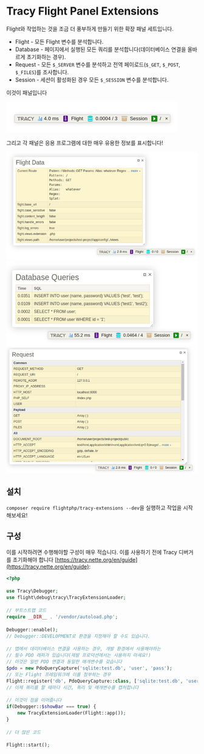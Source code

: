 Tracy Flight Panel Extensions
=====

Flight와 작업하는 것을 조금 더 풍부하게 만들기 위한 확장 패널 세트입니다.

- Flight - 모든 Flight 변수를 분석합니다.
- Database - 페이지에서 실행된 모든 쿼리를 분석합니다(데이터베이스 연결을 올바르게 초기화하는 경우).
- Request - 모든 `$_SERVER` 변수를 분석하고 전역 페이로드(`$_GET`, `$_POST`, `$_FILES`)를 조사합니다.
- Session - 세션이 활성화된 경우 모든 `$_SESSION` 변수를 분석합니다.

이것이 패널입니다

![Flight Bar](https://raw.githubusercontent.com/flightphp/tracy-extensions/master/flight-tracy-bar.png)

그리고 각 패널은 응용 프로그램에 대한 매우 유용한 정보를 표시합니다!

![Flight Data](https://raw.githubusercontent.com/flightphp/tracy-extensions/master/flight-var-data.png)
![Flight Database](https://raw.githubusercontent.com/flightphp/tracy-extensions/master/flight-db.png)
![Flight Request](https://raw.githubusercontent.com/flightphp/tracy-extensions/master/flight-request.png)

설치
-------
`composer require flightphp/tracy-extensions --dev`을 실행하고 작업을 시작해보세요!

구성
-------
이를 시작하려면 수행해야할 구성이 매우 적습니다. 이를 사용하기 전에 Tracy 디버거를 초기화해야 합니다 [https://tracy.nette.org/en/guide](https://tracy.nette.org/en/guide):

```php
<?php

use Tracy\Debugger;
use flight\debug\tracy\TracyExtensionLoader;

// 부트스트랩 코드
require __DIR__ . '/vendor/autoload.php';

Debugger::enable();
// Debugger::DEVELOPMENT로 환경을 지정해야 할 수도 있습니다.

// 앱에서 데이터베이스 연결을 사용하는 경우, 개발 환경에서 사용해야하는 
// 필수 PDO 래퍼가 있습니다(제발 프로덕션에서는 사용하지 마세요!)
// 이것은 일반 PDO 연결과 동일한 매개변수를 갖습니다
$pdo = new PdoQueryCapture('sqlite:test.db', 'user', 'pass');
// 또는 Flight 프레임워크에 이를 첨부하는 경우
Flight::register('db', PdoQueryCapture::class, ['sqlite:test.db', 'user', 'pass']);
// 이제 쿼리를 할 때마다 시간, 쿼리 및 매개변수를 캡처합니다

// 이것이 점을 이어줍니다
if(Debugger::$showBar === true) {
	new TracyExtensionLoader(Flight::app());
}

// 더 많은 코드

Flight::start();
```